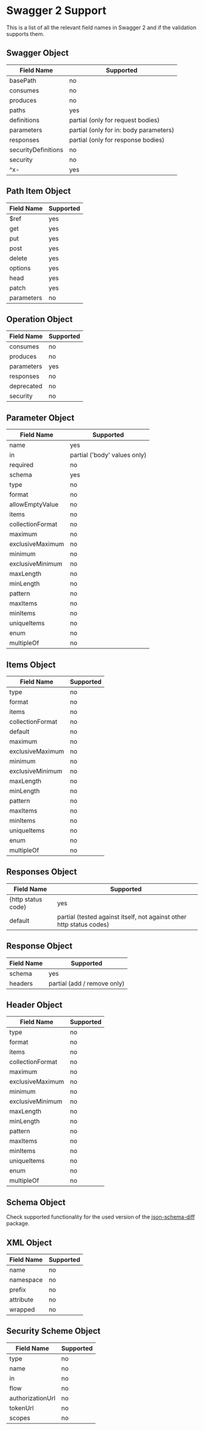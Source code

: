 # Swagger 2 Support

This is a list of all the relevant field names in Swagger 2 and if the validation supports them.

## Swagger Object

| Field Name | Supported |
| --- | --- |
| basePath | no |
| consumes | no |
| produces | no |
| paths | yes |
| definitions | partial (only for request bodies) |
| parameters | partial (only for in: body parameters) |
| responses | partial (only for response bodies) |
| securityDefinitions | no |
| security | no |
| ^x- | yes |

## Path Item Object

| Field Name | Supported |
| --- | --- |
| $ref | yes |
| get | yes |
| put | yes |
| post | yes |
| delete | yes |
| options | yes |
| head | yes |
| patch | yes |
| parameters | no |

## Operation Object

| Field Name | Supported |
| --- | --- |
| consumes | no |
| produces | no |
| parameters | yes |
| responses | no |
| deprecated | no |
| security | no |

## Parameter Object

| Field Name | Supported |
| --- | --- |
| name | yes |
| in | partial ('body' values only) |
| required | no |
| schema | yes |
| type | no |
| format | no |
| allowEmptyValue | no |
| items | no |
| collectionFormat | no |
| maximum | no |
| exclusiveMaximum | no |
| minimum | no |
| exclusiveMinimum | no |
| maxLength | no |
| minLength | no |
| pattern | no |
| maxItems | no |
| minItems | no |
| uniqueItems | no |
| enum | no |
| multipleOf | no |

## Items Object

| Field Name | Supported |
| --- | --- |
| type | no |
| format | no |
| items | no |
| collectionFormat | no |
| default | no |
| maximum | no |
| exclusiveMaximum | no |
| minimum | no |
| exclusiveMinimum | no |
| maxLength | no |
| minLength | no |
| pattern | no |
| maxItems | no |
| minItems | no |
| uniqueItems | no |
| enum | no |
| multipleOf | no |

## Responses Object

| Field Name | Supported |
| --- | --- |
| {http status code} | yes |
| default | partial (tested against itself, not against other http status codes) |

## Response Object

| Field Name | Supported |
| --- | --- |
| schema | yes |
| headers | partial (add / remove only) |

## Header Object

| Field Name | Supported |
| --- | --- |
| type | no |
| format | no |
| items | no |
| collectionFormat | no |
| maximum | no |
| exclusiveMaximum | no |
| minimum | no |
| exclusiveMinimum | no |
| maxLength | no |
| minLength | no |
| pattern | no |
| maxItems | no |
| minItems | no |
| uniqueItems | no |
| enum | no |
| multipleOf | no |

## Schema Object

Check supported functionality for the used version of the [json-schema-diff](https://bitbucket.org/atlassian/json-schema-diff) package.

## XML Object

| Field Name | Supported |
| --- | --- |
| name | no |
| namespace | no |
| prefix | no |
| attribute | no |
| wrapped | no |

## Security Scheme Object

| Field Name | Supported |
| --- | --- |
| type | no |
| name | no |
| in | no |
| flow | no |
| authorizationUrl | no |
| tokenUrl | no |
| scopes | no |
